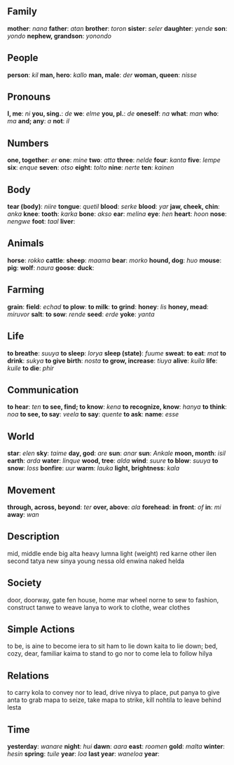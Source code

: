 ## Family

**mother**: _nana_
**father**: _atan_
**brother**: _toron_
**sister**: _seler_
**daughter**: _yende_
**son**: _yondo_
**nephew, grandson**: _yonondo_

## People

**person**: _kil_
**man, hero**: _kallo_
**man, male**: _der_
**woman, queen**: _nisse_

## Pronouns

**I, me**:	_ni_
**you, sing.**:	_de_
**we**:	_elme_
**you, pl.**:	_de_
**oneself**:	_na_
**what**:	_man_
**who**:	_ma_
**and; any**:	_a_
**not**:	_il_

## Numbers

**one, together**: _er_
**one**: _mine_
**two**: _atta_
**three**: _nelde_
**four**: _kanta_
**five**: _lempe_
**six**: _enque_
**seven**: _otso_
**eight**: _tolto_
**nine**: _nerte_
**ten**: _kainen_

## Body

**tear (body)**: _niire_
**tongue**: _quetil_
**blood**: _serke_
**blood**: _yar_
**jaw, cheek, chin**: _anka_
**knee**:
**tooth**: _karka_
**bone**: _akso_
**ear**: _melina_
**eye**: _hen_
**heart**: _hoon_
**nose**: _nengwe_
**foot**: _taal_
**liver**:

## Animals

**horse**: _rokko_
**cattle**:
**sheep**: _maama_
**bear**: _morko_
**hound, dog**: _huo_
**mouse**:
**pig**:
**wolf**: _naura_
**goose**:
**duck**:

## Farming

**grain**:
**field**: _echad_
**to plow**:
**to milk**:
**to grind**:
**honey**: _lis_
**honey, mead**: _miruvor_
**salt**:
**to sow**: _rende_
**seed**: _erde_
**yoke**: _yanta_

## Life

**to breathe**: _suuya_
**to sleep**: _lorya_
**sleep (state)**: _fuume_
**sweat**:
**to eat**: _mat_
**to drink**: _sukya_
**to give birth**: _nosta_
**to grow, increase**: _tiuya_
**alive**: _kuila_
**life**: _kuile_
**to die**: _phir_

## Communication

**to hear**: _ten_
**to see, find; to know**: _kena_
**to recognize, know**: _hanya_
**to think**: _noa_
**to see, to say**: _veela_
**to say**: _quente_
**to ask**:
**name**: _esse_

## World

**star**: _elen_
**sky**: _taime_
**day, god**: _are_
**sun**: _anar_
**sun**: _Ankale_
**moon, month**: _isil_
**earth**: _arda_
**water**: _linque_
**wood, tree**: _alda_
**wind**: _suure_
**to blow**: _suuya_
**to snow**: _loss_
**bonfire**: _uur_
**warm**: _lauka_
**light, brightness**: _kala_

## Movement

**through, across, beyond**: _ter_
**over, above**: _ala_
**forehead**:
**in front**: _of_
**in**: _mi_
**away**: _wan_

## Description

mid, middle	ende
big	alta
heavy	lumna
light (weight)
red	karne
other	ilen
second	tatya
new	sinya
young	nessa
old	enwina
naked	helda

## Society

door, doorway, gate	fen
house, home	mar
wheel	norne
to sew
to fashion, construct	tanwe
to weave	lanya
to work
to clothe, wear clothes

## Simple Actions

to be, is	aine
to become	iera
to sit	ham
to lie down	kaita
to lie down; bed, cozy, dear, familiar	kaima
to stand
to go	nor
to come	lela
to follow	hilya

## Relations

to carry	kola
to convey	nor
to lead, drive	nivya
to place, put	panya
to give	anta
to grab	mapa
to seize, take	mapa
to strike, kill	nohtila
to leave behind	lesta

## Time

**yesterday**: _wanare_
**night**: _hui_
**dawn**: _aara_
**east**: _roomen_
**gold**: _malta_
**winter**: _hesin_
**spring**: _tuile_
**year**: _loa_
**last year**: _waneloa_
**year**:
